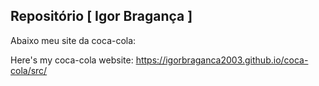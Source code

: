 ## Repositório [ Igor Bragança ]

Abaixo meu site da coca-cola:

Here's my coca-cola website:
https://igorbraganca2003.github.io/coca-cola/src/
